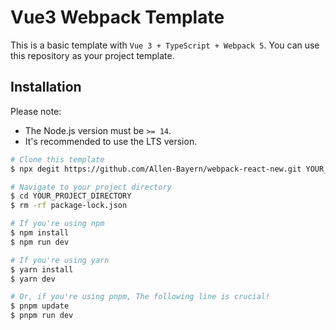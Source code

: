 # Vue3 Webpack Template

This is a basic template with `Vue 3 + TypeScript + Webpack 5`. You can use this repository as your project template.

## Installation

Please note:

* The Node.js version must be `>= 14`.
* It's recommended to use the LTS version.

```sh
# Clone this template
$ npx degit https://github.com/Allen-Bayern/webpack-react-new.git YOUR_PROJECT_DIRECTORY

# Navigate to your project directory
$ cd YOUR_PROJECT_DIRECTORY
$ rm -rf package-lock.json

# If you're using npm
$ npm install
$ npm run dev

# If you're using yarn
$ yarn install
$ yarn dev

# Or, if you're using pnpm, The following line is crucial!
$ pnpm update
$ pnpm run dev
```
